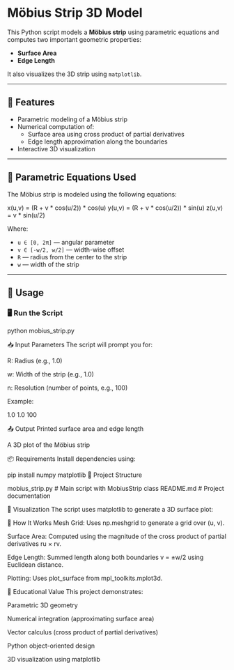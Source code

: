 # Möbius Strip 3D Model

This Python script models a **Möbius strip** using parametric equations and computes two important geometric properties:

- **Surface Area**
- **Edge Length**

It also visualizes the 3D strip using `matplotlib`.

---

## 📌 Features

- Parametric modeling of a Möbius strip
- Numerical computation of:
  - Surface area using cross product of partial derivatives
  - Edge length approximation along the boundaries
- Interactive 3D visualization

---

## 🧮 Parametric Equations Used

The Möbius strip is modeled using the following equations:

x(u,v) = (R + v * cos(u/2)) * cos(u)
y(u,v) = (R + v * cos(u/2)) * sin(u)
z(u,v) = v * sin(u/2)

Where:

- `u ∈ [0, 2π]` — angular parameter
- `v ∈ [-w/2, w/2]` — width-wise offset
- `R` — radius from the center to the strip
- `w` — width of the strip

---

## 🚀 Usage

### 🖥️ Run the Script

python mobius_strip.py

📥 Input Parameters
The script will prompt you for:

R: Radius (e.g., 1.0)

w: Width of the strip (e.g., 1.0)

n: Resolution (number of points, e.g., 100)

Example:

1.0
1.0
100

📤 Output
Printed surface area and edge length

A 3D plot of the Möbius strip

📦 Requirements
Install dependencies using:


pip install numpy matplotlib
📂 Project Structure

mobius_strip.py   # Main script with MobiusStrip class
README.md         # Project documentation

📸 Visualization
The script uses matplotlib to generate a 3D surface plot:


📘 How It Works
Mesh Grid: Uses np.meshgrid to generate a grid over (u, v).

Surface Area: Computed using the magnitude of the cross product of partial derivatives ru × rv.

Edge Length: Summed length along both boundaries v = ±w/2 using Euclidean distance.

Plotting: Uses plot_surface from mpl_toolkits.mplot3d.

🧠 Educational Value
This project demonstrates:

Parametric 3D geometry

Numerical integration (approximating surface area)

Vector calculus (cross product of partial derivatives)

Python object-oriented design

3D visualization using matplotlib


